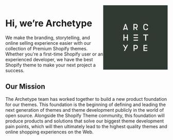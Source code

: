 <img alt="Archetype Themes Logo" align="right" src="https://github.com/archetype-themes/.github/blob/main/profile/archetype_themes_logo.jpeg">

# Hi, we’re Archetype

We make the branding, storytelling, and online selling experience easier with our collection of Premium Shopify themes.
Whether you're a first-time Shopify user or an experienced developer, we have the best Shopify theme to make your next
project a success.

## Our Mission

The Archetype team has worked together to build a new product foundation for our themes. This foundation is the
beginning of defining and leading the next generation of themes and theme development publicly in the world of open
source. Alongside the Shopify Theme community, this foundation will produce products and solutions that solve our
biggest theme development pain points, which will then ultimately lead to the highest quality themes and online shopping
experiences on the Web.
